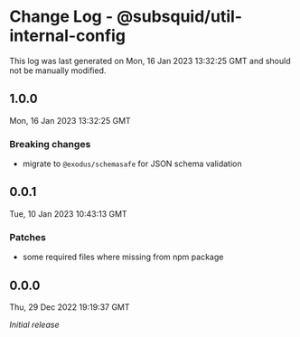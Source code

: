 # Change Log - @subsquid/util-internal-config

This log was last generated on Mon, 16 Jan 2023 13:32:25 GMT and should not be manually modified.

## 1.0.0
Mon, 16 Jan 2023 13:32:25 GMT

### Breaking changes

- migrate to `@exodus/schemasafe` for JSON schema validation

## 0.0.1
Tue, 10 Jan 2023 10:43:13 GMT

### Patches

- some required files where missing from npm package

## 0.0.0
Thu, 29 Dec 2022 19:19:37 GMT

_Initial release_

